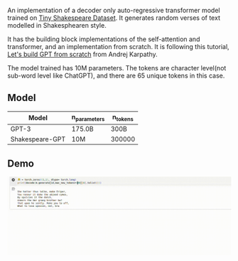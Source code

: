 An implementation of a decoder only auto-regressive transformer model trained on [Tiny Shakespeare Dataset](https://www.google.com/url?sa=t&source=web&rct=j&opi=89978449&url=https://raw.githubusercontent.com/karpathy/char-rnn/master/data/tinyshakespeare/input.txt&ved=2ahUKEwjj7-mTk8CHAxWEBdsEHbQcAwIQFnoECBQQAQ&usg=AOvVaw1IimzpEutw_xJxKH0xyDb1).  It generates random verses of text modelled in Shakesphearen style.  

It has the building block implementations of the self-attention and transformer, and an implementation from scratch.  It is following this tutorial, [Let's build GPT from scratch](https://www.youtube.com/watch?v=kCc8FmEb1nY) from Andrej Karpathy.


The model trained has 10M parameters.  The tokens are character level(not sub-word level like ChatGPT), and there are 65 unique tokens in this case.

## Model

|  Model             | n<sub>parameters</sub> | n<sub>tokens</sub> | 
|--------------------|------------------------|--------------------|
| GPT-3              | 175.0B                 | 300B               |
| Shakespeare-GPT    | 10M                    | 300000             |


## Demo

![Demo](images/demo.gif)

